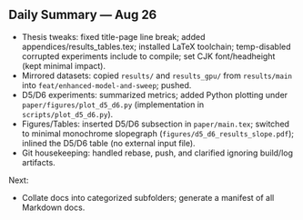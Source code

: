 ## Daily Summary — Aug 26

- Thesis tweaks: fixed title-page line break; added appendices/results_tables.tex; installed LaTeX toolchain; temp-disabled corrupted experiments include to compile; set CJK font/headheight (kept minimal impact).
- Mirrored datasets: copied `results/` and `results_gpu/` from `results/main` into `feat/enhanced-model-and-sweep`; pushed.
- D5/D6 experiments: summarized metrics; added Python plotting under `paper/figures/plot_d5_d6.py` (implementation in `scripts/plot_d5_d6.py`).
- Figures/Tables: inserted D5/D6 subsection in `paper/main.tex`; switched to minimal monochrome slopegraph (`figures/d5_d6_results_slope.pdf`); inlined the D5/D6 table (no external input file).
- Git housekeeping: handled rebase, push, and clarified ignoring build/log artifacts.

Next:
- Collate docs into categorized subfolders; generate a manifest of all Markdown docs.
